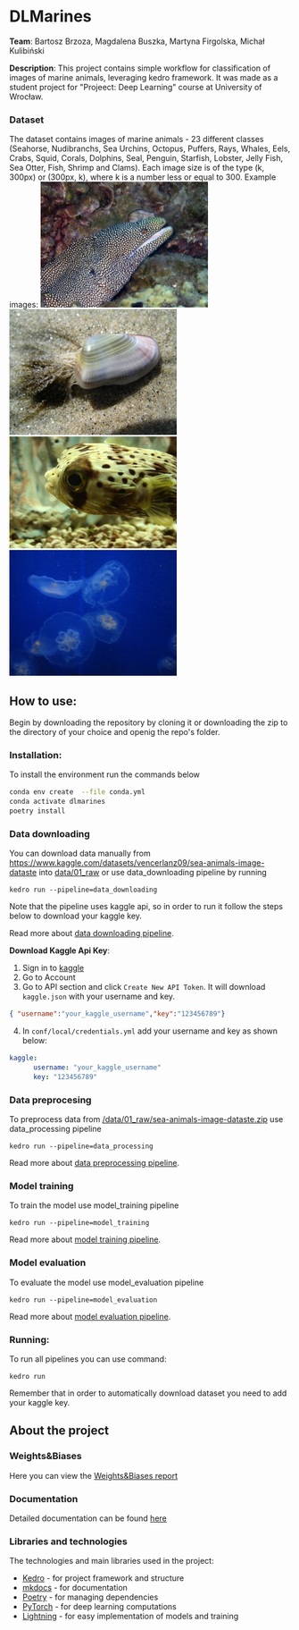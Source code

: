 # DLMarines 
**Team**: Bartosz Brzoza, Magdalena Buszka, Martyna Firgolska, Michał Kulibiński

**Description**: This project contains simple workflow for classification of images of marine animals, leveraging kedro framework. It was made as a student project for "Projeect: Deep Learning" course at University of Wrocław.

### Dataset
The dataset contains images of marine animals - 23 different classes (Seahorse, Nudibranchs, Sea Urchins, Octopus, Puffers, Rays, Whales, Eels, Crabs, Squid, Corals, Dolphins, Seal, Penguin, Starfish, Lobster, Jelly Fish, Sea Otter, Fish, Shrimp and Clams). Each image size is of the type (k, 300px) or (300px, k), where k is a number less or equal to 300. 
Example images:
![eal](./imgs/eal.jpg)
![clam](./imgs/clam.jpg)
![puff](./imgs/puff.jpg)
![jelly](./imgs/jelly.jpg)




## How to use:
Begin by downloading the repository by cloning it or downloading the zip to the directory of your choice and openig the repo's folder.

### Installation:
To install the environment run the commands below
```bash
conda env create  --file conda.yml
conda activate dlmarines
poetry install
```

### Data downloading
You can download data manually from https://www.kaggle.com/datasets/vencerlanz09/sea-animals-image-dataste into [data/01_raw](./data/01_raw) or use data_downloading pipeline by running
```
kedro run --pipeline=data_downloading
```
Note that the pipeline uses kaggle api, so in order to run it follow the steps below to download your kaggle key. 

Read more about  [data downloading pipeline](./src/dlmarines/pipelines/data_downloading/README.md).

**Download Kaggle Api Key**:
1. Sign in to [kaggle](https://www.kaggle.com/)
2. Go to Account
3. Go to API section and click `Create New API Token`. It will download `kaggle.json` with your username and key.
```json
{ "username":"your_kaggle_username","key":"123456789"}
```
4. In `conf/local/credentials.yml` add your username and key as shown below:
```yml
kaggle:
      username: "your_kaggle_username"
      key: "123456789"
```
### Data preprocesing
To preprocess data from [/data/01_raw/sea-animals-image-dataste.zip](./data/01_raw/sea-animals-image-dataste.zip) use data_processing pipeline
```
kedro run --pipeline=data_processing
```
Read more about  [data preprocessing pipeline](./src/dlmarines/pipelines/data_processing/README.md).

### Model training
To train the model use model_training pipeline
```
kedro run --pipeline=model_training
```
Read more about  [model training pipeline](./src/dlmarines/pipelines/model_training/README.md).

### Model evaluation 
To evaluate the model use model_evaluation pipeline
```
kedro run --pipeline=model_evaluation
```
Read more about  [model evaluation pipeline](./src/dlmarines/pipelines/model_evaluation/README.md).

### Running:
To run all pipelines you can use command:
```
kedro run
```
Remember that in order to automatically download dataset you need to add your kaggle key.

## About the project

### Weights&Biases
Here you can view the [Weights&Biases 
report](https://wandb.ai/dlmarines/dlmarines_public/reports/DL-Marines-Model-Report--Vmlldzo0MTg4NDI3)

### Documentation
Detailed documentation can be found [here](https://mfirgo.github.io/dlmarines/)

### Libraries and technologies
The technologies and main libraries used in the project:
* [Kedro](https://kedro.org/) - for project framework and structure
* [mkdocs](https://www.mkdocs.org/) - for documentation
* [Poetry](https://python-poetry.org/) -  for managing dependencies
* [PyTorch](https://pytorch.org/) - for deep learning computations
* [Lightning](https://www.pytorchlightning.ai) - for easy implementation of models and training

